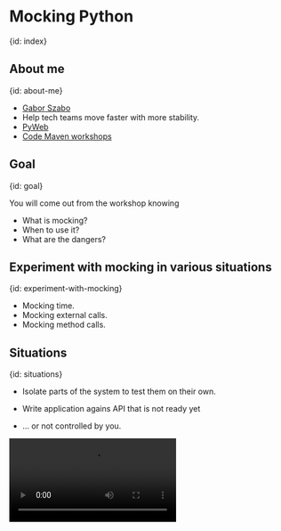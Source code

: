 # Mocking Python
{id: index}

## About me
{id: about-me}

* [Gabor Szabo](https://www.linkedin.com/in/szabgab/)
* Help tech teams move faster with more stability.
* [PyWeb](https://www.meetup.com/PyWeb-IL/)
* [Code Maven workshops](https://www.meetup.com/Code-Mavens/)

## Goal
{id: goal}

You will come out from the workshop knowing

* What is mocking?
* When to use it?
* What are the dangers?

## Experiment with mocking in various situations
{id: experiment-with-mocking}

* Mocking time.
* Mocking external calls.
* Mocking method calls.

## Situations
{id: situations}

* Isolate parts of the system to test them on their own.

* Write application agains API that is not ready yet
*  ... or not controlled by you.

![dryer](dryer.mp4)


